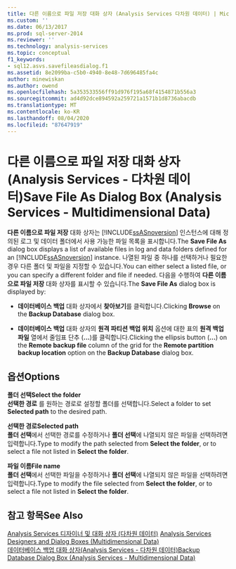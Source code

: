 ```yaml
---
title: 다른 이름으로 파일 저장 대화 상자 (Analysis Services 다차원 데이터) | Microsoft Docs
ms.custom: ''
ms.date: 06/13/2017
ms.prod: sql-server-2014
ms.reviewer: ''
ms.technology: analysis-services
ms.topic: conceptual
f1_keywords:
- sql12.asvs.savefileasdialog.f1
ms.assetid: 8e2099ba-c5b0-4940-8e48-7d696485fa4c
author: minewiskan
ms.author: owend
ms.openlocfilehash: 5a353533556ff91d976f195a68f4154871b556a3
ms.sourcegitcommit: ad4d92dce894592a259721a1571b1d8736abacdb
ms.translationtype: MT
ms.contentlocale: ko-KR
ms.lasthandoff: 08/04/2020
ms.locfileid: "87647919"
---
```

# <a name="save-file-as-dialog-box-analysis-services---multidimensional-data"></a><span data-ttu-id="06442-102">다른 이름으로 파일 저장 대화 상자(Analysis Services - 다차원 데이터)</span><span class="sxs-lookup"><span data-stu-id="06442-102">Save File As Dialog Box (Analysis Services - Multidimensional Data)</span></span>
  <span data-ttu-id="06442-103">**다른 이름으로 파일 저장** 대화 상자는 [!INCLUDE[ssASnoversion](../includes/ssasnoversion-md.md)] 인스턴스에 대해 정의된 로그 및 데이터 폴더에서 사용 가능한 파일 목록을 표시합니다.</span><span class="sxs-lookup"><span data-stu-id="06442-103">The **Save File As** dialog box displays a list of available files in log and data folders defined for an [!INCLUDE[ssASnoversion](../includes/ssasnoversion-md.md)] instance.</span></span> <span data-ttu-id="06442-104">나열된 파일 중 하나를 선택하거나 필요한 경우 다른 폴더 및 파일을 지정할 수 있습니다.</span><span class="sxs-lookup"><span data-stu-id="06442-104">You can either select a listed file, or you can specify a different folder and file if needed.</span></span> <span data-ttu-id="06442-105">다음을 수행하여 **다른 이름으로 파일 저장** 대화 상자를 표시할 수 있습니다.</span><span class="sxs-lookup"><span data-stu-id="06442-105">The **Save File As** dialog box is displayed by:</span></span>  
  
-   <span data-ttu-id="06442-106">**데이터베이스 백업** 대화 상자에서 **찾아보기**를 클릭합니다.</span><span class="sxs-lookup"><span data-stu-id="06442-106">Clicking **Browse** on the **Backup Database** dialog box.</span></span>  
  
-   <span data-ttu-id="06442-107">**데이터베이스 백업** 대화 상자의 **원격 파티션 백업 위치** 옵션에 대한 표의 **원격 백업 파일** 열에서 줄임표 단추 (**...**)를 클릭합니다.</span><span class="sxs-lookup"><span data-stu-id="06442-107">Clicking the ellipsis button (**...**) on the **Remote backup file** column of the grid for the **Remote partition backup location** option on the **Backup Database** dialog box.</span></span>  
  
## <a name="options"></a><span data-ttu-id="06442-108">옵션</span><span class="sxs-lookup"><span data-stu-id="06442-108">Options</span></span>  
 <span data-ttu-id="06442-109">**폴더 선택**</span><span class="sxs-lookup"><span data-stu-id="06442-109">**Select the folder**</span></span>  
 <span data-ttu-id="06442-110">**선택한 경로** 를 원하는 경로로 설정할 폴더를 선택합니다.</span><span class="sxs-lookup"><span data-stu-id="06442-110">Select a folder to set **Selected path** to the desired path.</span></span>  
  
 <span data-ttu-id="06442-111">**선택한 경로**</span><span class="sxs-lookup"><span data-stu-id="06442-111">**Selected path**</span></span>  
 <span data-ttu-id="06442-112">**폴더 선택**에서 선택한 경로를 수정하거나 **폴더 선택**에 나열되지 않은 파일을 선택하려면 입력합니다.</span><span class="sxs-lookup"><span data-stu-id="06442-112">Type to modify the path selected from **Select the folder**, or to select a file not listed in **Select the folder**.</span></span>  
  
 <span data-ttu-id="06442-113">**파일 이름**</span><span class="sxs-lookup"><span data-stu-id="06442-113">**File name**</span></span>  
 <span data-ttu-id="06442-114">**폴더 선택**에서 선택한 파일을 수정하거나 **폴더 선택**에 나열되지 않은 파일을 선택하려면 입력합니다.</span><span class="sxs-lookup"><span data-stu-id="06442-114">Type to modify the file selected from **Select the folder**, or to select a file not listed in **Select the folder**.</span></span>  
  
## <a name="see-also"></a><span data-ttu-id="06442-115">참고 항목</span><span class="sxs-lookup"><span data-stu-id="06442-115">See Also</span></span>  
 <span data-ttu-id="06442-116">[Analysis Services 디자이너 및 대화 상자 &#40;다차원 데이터&#41;](analysis-services-designers-and-dialog-boxes-multidimensional-data.md) </span><span class="sxs-lookup"><span data-stu-id="06442-116">[Analysis Services Designers and Dialog Boxes &#40;Multidimensional Data&#41;](analysis-services-designers-and-dialog-boxes-multidimensional-data.md) </span></span>  
 [<span data-ttu-id="06442-117">데이터베이스 백업 대화 상자&#40;Analysis Services - 다차원 데이터&#41;</span><span class="sxs-lookup"><span data-stu-id="06442-117">Backup Database Dialog Box &#40;Analysis Services - Multidimensional Data&#41;</span></span>](backup-database-dialog-box-analysis-services-multidimensional-data.md)  
  
  
